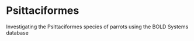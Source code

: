 # Psittaciformes
Investigating the Psittaciformes species of parrots using the BOLD Systems database
